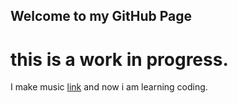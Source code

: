 ## Welcome to my GitHub Page
 
# this is a work in progress.

I make music [link](endriulisbeatz.com) and now i am learning coding.


 